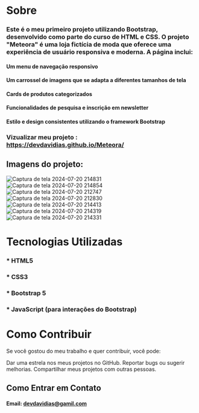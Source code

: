 # Sobre

### Este é o meu primeiro projeto utilizando Bootstrap, desenvolvido como parte do curso de HTML e CSS. O projeto "Meteora" é uma loja fictícia de moda que oferece uma experiência de usuário responsiva e moderna. A página inclui:
#### Um menu de navegação responsivo
#### Um carrossel de imagens que se adapta a diferentes tamanhos de tela
#### Cards de produtos categorizados
#### Funcionalidades de pesquisa e inscrição em newsletter
#### Estilo e design consistentes utilizando o framework Bootstrap




### Vizualizar meu projeto : https://devdavidias.github.io/Meteora/
## Imagens do projeto:

![Captura de tela 2024-07-20 214831](https://github.com/user-attachments/assets/eecfe333-078f-4f59-bb1e-35f9ab50e43b)
![Captura de tela 2024-07-20 214854](https://github.com/user-attachments/assets/3e5f82cd-625b-47d6-b112-adaaaabddfd1)
![Captura de tela 2024-07-20 212747](https://github.com/user-attachments/assets/ca3ffdd4-9f15-4106-9c27-b602d99da047)
![Captura de tela 2024-07-20 212830](https://github.com/user-attachments/assets/35f26825-b10d-48c8-8ae5-24c7adc66ca1)
![Captura de tela 2024-07-20 214413](https://github.com/user-attachments/assets/2d817756-745e-4393-8e3c-4b789b689796)
![Captura de tela 2024-07-20 214319](https://github.com/user-attachments/assets/0961d1b8-9aae-4af4-ad93-05a6d93a8a40)
![Captura de tela 2024-07-20 214331](https://github.com/user-attachments/assets/baea7013-a91b-4096-968e-2565dda75ce6)





# Tecnologias Utilizadas
### * HTML5
### * CSS3
### * Bootstrap 5
### * JavaScript (para interações do Bootstrap)





# Como Contribuir
Se você gostou do meu trabalho e quer contribuir, você pode:

Dar uma estrela nos meus projetos no GitHub.
Reportar bugs ou sugerir melhorias.
Compartilhar meus projetos com outras pessoas.
## Como Entrar em Contato
#### Email: devdavidias@gamil.com

 
